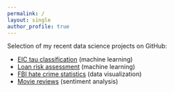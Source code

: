```yaml
---
permalink: /
layout: single
author_profile: true
---
```


Selection of my recent data science projects on GitHub:

* <a href="https://nfeege.github.io/eic-tau-classification">EIC tau classification</a> (machine learning)
* <a href="https://nfeege.github.io/loans-risk-assessment">Loan risk assessment</a> (machine learning)
* <a href="https://nfeege.github.io/fbi-stats-hate-crime">FBI hate crime statistics</a> (data visualization)
* <a href="https://nfeege.github.io/movie-reviews">Movie reviews</a> (sentiment analysis)
